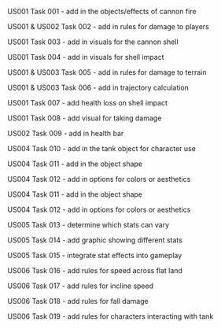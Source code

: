 
US001 Task 001 - add in the objects/effects of cannon fire

US001 & US002 Task 002 - add in rules for damage to players

US001 Task 003 - add in visuals for the cannon shell

US001 Task 004 - add in visuals for shell impact

US001 & US003 Task 005 - add in rules for damage to terrain

US001 & US003 Task 006 - add in trajectory calculation

US001 Task 007 - add health loss on shell impact

US001 Task 008 - add visual for taking damage

US002 Task 009 - add in health bar

US004 Task 010 - add in the tank object for character use

US004 Task 011 - add in the object shape

US004 Task 012 - add in options for colors or aesthetics

US004 Task 011 - add in the object shape

US004 Task 012 - add in options for colors or aesthetics

US005 Task 013 - determine which stats can vary

US005 Task 014 - add graphic showing different stats

US005 Task 015 - integrate stat effects into gameplay

US006 Task 016 - add rules for speed across flat land

US006 Task 017 - add rules for incline speed

US006 Task 018 - add rules for fall damage

US006 Task 019 - add rules for characters interacting with tank
